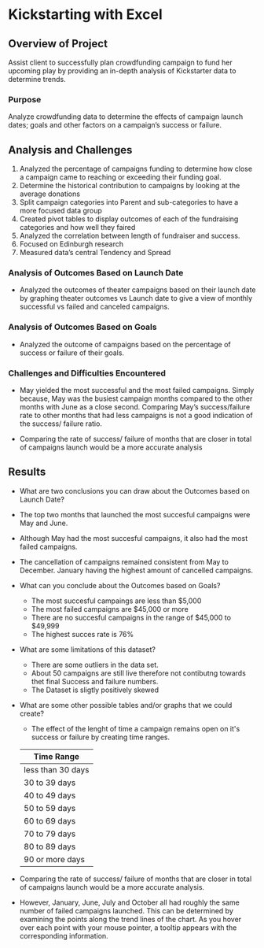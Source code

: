 # Kickstarting with Excel

## Overview of Project
Assist client to successfully plan crowdfunding campaign to fund her upcoming play by providing an in-depth analysis of Kickstarter data to determine trends. 

### Purpose
Analyze crowdfunding data to determine the effects of campaign launch dates; goals and other factors on a campaign’s success or failure.

## Analysis and Challenges
1.   Analyzed the percentage of campaigns funding to determine how close a campaign came to reaching or exceeding their funding goal. 
2.	Determine the historical contribution to campaigns by looking at the average donations
3.	Split campaign categories into Parent and sub-categories to have a more focused data group
4.	Created pivot tables to display outcomes of each of the fundraising categories and how well they faired 
5.	Analyzed the correlation between length of fundraiser and success.
6.	Focused on Edinburgh research 
7.	Measured data’s central Tendency and Spread


### Analysis of Outcomes Based on Launch Date
* Analyzed the outcomes of theater campaigns based on their launch date by graphing theater outcomes vs Launch date to give a view of monthly successful vs failed and canceled campaigns. 

### Analysis of Outcomes Based on Goals
* Analyzed the outcome of campaigns based on the percentage of success or failure of their goals.

### Challenges and Difficulties Encountered
 - May yielded the most successful and the most failed campaigns. Simply because, May was the busiest campaign months compared to the other months with June as a close second. Comparing May’s success/failure rate to other months that had less campaigns is not a good indication of the success/ failure ratio. 

- Comparing the rate of success/ failure of months that are closer in total of campaigns launch would be a more accurate analysis

## Results

- What are two conclusions you can draw about the Outcomes based on Launch Date?
* The top two months that launched the most succesful campaigns were May and June.

* Although May had the most succesful campaigns, it also had the most failed campaigns.

* The cancellation of campaigns remained consistent from May to December. January having the highest amount of cancelled campaigns.

- What can you conclude about the Outcomes based on Goals?
  * The most succesful campaings are less than $5,000 
  * The most failed campaigns are $45,000 or more 
  * There are no succesful campaigns in the range of $45,000 to $49,999
  * The highest succes rate is 76%


- What are some limitations of this dataset?
  * There are some outliers in the data set.
  * About 50 campaigns are still live therefore not contibutng towards thet final Success and failure numbers. 
  * The Dataset is sligtly positively skewed 


- What are some other possible tables and/or graphs that we could create?
  * The effect of the lenght of time a campaign remains open on it's success or failure by creating time ranges.

  | Time Range| 
  | ------------- |
  |less than 30 days| 
  |30 to 39 days| 
  |40 to 49 days| 
  |50 to 59 days| 
  |60 to 69 days| 
  |70 to 79 days| 
  |80 to 89 days| 
  |90 or more days|

- Comparing the rate of success/ failure of months that are closer in total of campaigns launch would be a more accurate analysis. 
 
- However, January, June, July and October all had roughly the same number of failed campaigns launched. This can be determined by examining the points along the trend lines of the chart. As you hover over each point with your mouse pointer, a tooltip appears with the corresponding information.

